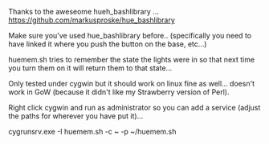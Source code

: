 Thanks to the aweseome hueh_bashlibrary ... https://github.com/markusproske/hue_bashlibrary

Make sure you've used hue_bashlibrary before.. (specifically you need to have linked it where you push the button on the base, etc...)

huemem.sh tries to remember the state the lights were in so that next time you turn them on it will return them to that state...

Only tested under cygwin but it should work on linux fine as well... doesn't work in GoW (because it didn't like my Strawberry version of Perl).

Right click cygwin and run as administrator so you can add a service (adjust the paths for wherever you have put it)...

cygrunsrv.exe -I huemem.sh -c ~ -p ~/huemem.sh
